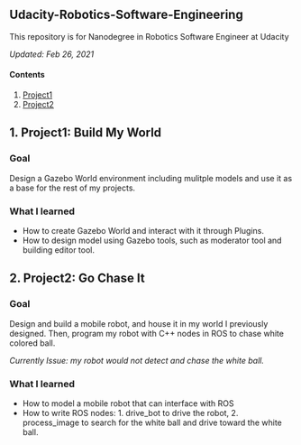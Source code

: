 ## Udacity-Robotics-Software-Engineering

This repository is for Nanodegree in Robotics Software Engineer at Udacity

*Updated: Feb 26, 2021*

#### Contents

1. [Project1](#project1)
2. [Project2](#project2)

<a name="project1"/>

## 1. Project1: Build My World

### Goal

Design a Gazebo World environment including mulitple models and use it as a base for the rest of my projects.

### What I learned
- How to create Gazebo World and interact with it through Plugins.
- How to design model using Gazebo tools, such as moderator tool and building editor tool.

<a name="project2"/>

## 2. Project2: Go Chase It

### Goal

Design and build a mobile robot, and house it in my world I previously designed. Then, program my robot with C++ nodes in ROS to chase white colored ball.

*Currently Issue: my robot would not detect and chase the white ball.*

### What I learned 
- How to model a mobile robot that can interface with ROS
- How to write ROS nodes: 1. drive_bot to drive the robot, 2. process_image to search for the white ball and drive toward the white ball.
